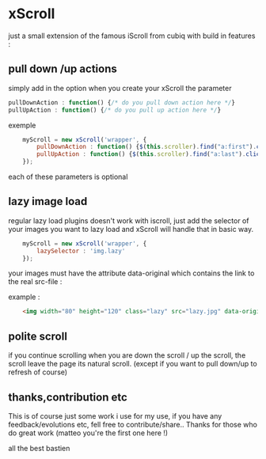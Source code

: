 




xScroll
===========================

just a small extension of the famous iScroll from cubiq with build in features : 

## pull down /up actions

simply add in the option when you create your xScroll the parameter 

``` js
pullDownAction : function() {/* do you pull down action here */}
pullUpAction : function() {/* do you pull up action here */}
```

exemple

``` js
	myScroll = new xScroll('wrapper', {
		pullDownAction : function() {$(this.scroller).find("a:first").click();}
		pullUpAction : function() {$(this.scroller).find("a:last").click();}
	});
```

each of these parameters is optional

## lazy image load

regular lazy load plugins doesn't work with iscroll, just add the selector of your images you want to lazy load and xScroll will handle that in basic way.

``` js
	myScroll = new xScroll('wrapper', {
		lazySelector : 'img.lazy'
	});
``` 

your images must have the attribute data-original which contains the link to the real src-file :

example : 
  
``` html
	<img width="80" height="120" class="lazy" src="lazy.jpg" data-original="http://24.media.tumblr.com/tumblr_m2kgmbmf4t1qa1zngo1_400.jpg
```   

## polite scroll

if you continue scrolling when you are down the scroll / up the scroll, the scroll leave the page its natural scroll. (except if you want to pull down/up to refresh of course)

## thanks,contribution etc

This is of course just some work i use for my use, if you have any feedback/evolutions etc, fell free to contribute/share.. Thanks for those who do great work (matteo you're the first one here !)

all the best
bastien